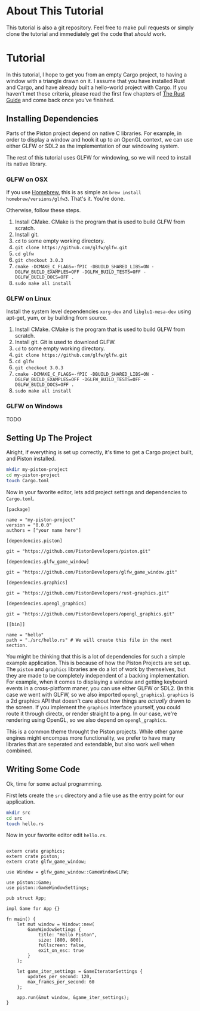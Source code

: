 # About This Tutorial

This tutorial is also a git repository.  Feel free to make pull requests or
simply clone the tutorial and immediately get the code that _should_ work.

# Tutorial

In this tutorial, I hope to get you from an empty Cargo project, to having a
window with a triangle drawn on it.
I assume that you have installed Rust and Cargo, and have already built a
hello-world project with Cargo.
If you haven't met these criteria, please read the first few chapters of
[The Rust Guide](http://doc.rust-lang.org/guide.html) and come back once
you've finished.

## Installing Dependencies

Parts of the Piston project depend on native C libraries.  For example, in
order to display a window and hook it up to an OpenGL context, we can use
either GLFW or SDL2 as the implementation of our windowing system.

The rest of this tutorial uses GLFW for windowing, so we will need to
install its native library.

### GLFW on OSX

If you use [Homebrew](brew.sh), this is as simple as
`brew install homebrew/versions/glfw3`.  That's it.  You're done.

Otherwise, follow these steps.
1. Install CMake.  CMake is the program that is used to build GLFW
   from scratch.
2. Install git.
3. `cd` to some empty working directory.
4. `git clone https://github.com/glfw/glfw.git`
5. `cd glfw`
6. `git checkout 3.0.3`
7. `cmake -DCMAKE_C_FLAGS=-fPIC -DBUILD_SHARED_LIBS=ON -DGLFW_BUILD_EXAMPLES=OFF -DGLFW_BUILD_TESTS=OFF -DGLFW_BUILD_DOCS=OFF .`
8. `sudo make all install`



### GLFW on Linux

Install the system level dependencies `xorg-dev` and `libglu1-mesa-dev`
using apt-get, yum, or by building from source.

1. Install CMake.  CMake is the program that is used to build GLFW
   from scratch.
2. Install git.  Git is used to download GLFW.
3. `cd` to some empty working directory.
4. `git clone https://github.com/glfw/glfw.git`
5. `cd glfw`
6. `git checkout 3.0.3`
7. `cmake -DCMAKE_C_FLAGS=-fPIC -DBUILD_SHARED_LIBS=ON -DGLFW_BUILD_EXAMPLES=OFF -DGLFW_BUILD_TESTS=OFF -DGLFW_BUILD_DOCS=OFF .`
8. `sudo make all install`


### GLFW on Windows
TODO

## Setting Up The Project

Alright, if everything is set up correctly, it's time to get a Cargo project
built, and Piston installed.

```bash
mkdir my-piston-project
cd my-piston-project
touch Cargo.toml
```

Now in your favorite editor, lets add project settings and dependencies to
`Cargo.toml`.


```
[package]

name = "my-piston-project"
version = "0.0.0"
authors = ["your name here"]

[dependencies.piston]

git = "https://github.com/PistonDevelopers/piston.git"

[dependencies.glfw_game_window]

git = "https://github.com/PistonDevelopers/glfw_game_window.git"

[dependencies.graphics]

git = "https://github.com/PistonDevelopers/rust-graphics.git"

[dependencies.opengl_graphics]

git = "https://github.com/PistonDevelopers/opengl_graphics.git"

[[bin]]

name = "hello"
path = "./src/hello.rs" # We will create this file in the next section.
```

You might be thinking that this is a lot of dependencies for such a simple
example application.
This is because of how the Piston Projects are set up.
The `piston` and `graphics` libraries are do a lot of work by themselves, but
they are made to be completely independent of a backing implementation.
For example, when it comes to displaying a window and getting keyboard events
in a cross-platform maner, you can use either GLFW or SDL2.  (In this case
we went with GLFW, so we also imported `opengl_graphics`).
`graphics` is a 2d graphics API that doesn't care about how things are
*actually* drawn to the screen.
If you implement the `graphics` interface yourself, you could route it
through directx, or render straight to a png.
In our case, we're rendering using OpenGL, so we also depend on
`opengl_graphics`.

This is a common theme throught the Piston projects.
While other game engines might encompas more functionality, we prefer to have
many libraries that are seperated and extendable, but also work well when
combined.


## Writing Some Code

Ok, time for some actual programming.

First lets create the `src` directory and a file use as the entry point for
our application.

```bash
mkdir src
cd src
touch hello.rs
```

Now in your favorite editor edit `hello.rs`.

```

extern crate graphics;
extern crate piston;
extern crate glfw_game_window;

use Window = glfw_game_window::GameWindowGLFW;

use piston::Game;
use piston::GameWindowSettings;

pub struct App;

impl Game for App {}

fn main() {
    let mut window = Window::new(
        GameWindowSettings {
            title: "Hello Piston",
            size: [800, 800],
            fullscreen: false,
            exit_on_esc: true
        }
    );

    let game_iter_settings = GameIteratorSettings {
        updates_per_second: 120,
        max_frames_per_second: 60
    };

    app.run(&mut window, &game_iter_settings);
}
```
